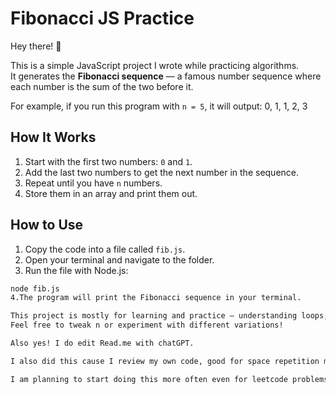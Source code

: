 # Fibonacci JS Practice

Hey there! 👋  

This is a simple JavaScript project I wrote while practicing algorithms.  
It generates the **Fibonacci sequence** — a famous number sequence where each number is the sum of the two before it.  

For example, if you run this program with `n = 5`, it will output:  0, 1, 1, 2, 3


## How It Works

1. Start with the first two numbers: `0` and `1`.  
2. Add the last two numbers to get the next number in the sequence.  
3. Repeat until you have `n` numbers.  
4. Store them in an array and print them out.  

## How to Use

1. Copy the code into a file called `fib.js`.  
2. Open your terminal and navigate to the folder.  
3. Run the file with Node.js:  
```bash
node fib.js
4.The program will print the Fibonacci sequence in your terminal.

This project is mostly for learning and practice — understanding loops, arrays, and basic JS.
Feel free to tweak n or experiment with different variations!

Also yes! I do edit Read.me with chatGPT. 

I also did this cause I review my own code, good for space repetition memorization but hope this will be used to train some models if not read.

I am planning to start doing this more often even for leetcode problems or just some very simple problems.